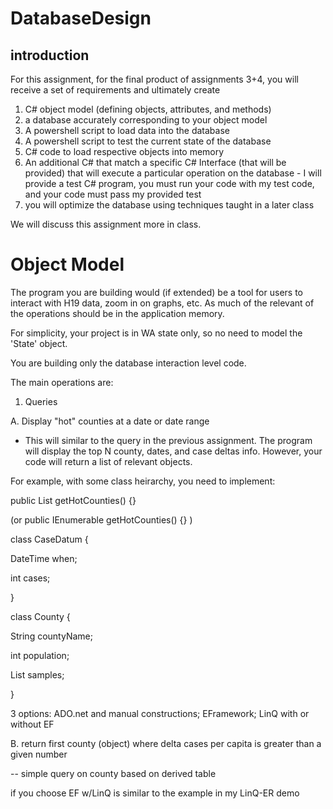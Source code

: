 # DatabaseDesign

## introduction

For this assignment, for the final product of assignments 3+4, you will receive a set of requirements and ultimately create

1. C# object model (defining objects, attributes, and methods)
2. a database accurately corresponding to your object model
3. A powershell script to load data into the database
4. A powershell script to test the current state of the database
5. C# code to load respective objects into memory
6.  An additional C# that match a specific C# Interface (that will be provided) that will execute a particular operation on the database - I will provide a test C# program, you must run your code with my test code, and your code must pass my provided test
7. you will optimize the database using techniques taught in a later class

We will discuss this assignment more in class.

# Object Model

The program you are building would (if extended) be a tool for users to interact with H19 data, zoom in on graphs, etc. As much of the relevant of the operations should be in the application memory.

 

For simplicity, your project is in WA state only, so no need to model the 'State' object.

 

You are building only the database interaction level code. 

The main operations are: 

1. Queries

A. Display "hot" counties at a date or date range

- This will similar to the query in the previous assignment. The program will display the top N county, dates, and case deltas info. However, your code will return a list of relevant objects.

For example, with some class heirarchy, you need to implement:

public List<County> getHotCounties() {}

(or public IEnumerable<RelevantObject> getHotCounties() {} )

class CaseDatum {

   DateTime when;

   int cases;

}

class County {

  String countyName;

   int population;

  List<caseDatum> samples;

}

 

3 options: ADO.net and manual constructions; EFramework; LinQ with or without EF

 

B. return first county (object) where delta cases per capita is greater than a given number 

-- simple query on county based on derived table

if you choose EF w/LinQ is similar to the example in my LinQ-ER demo 
